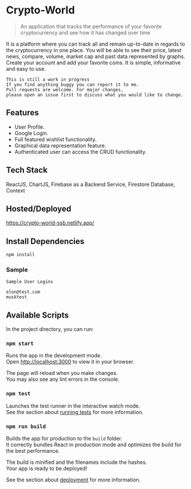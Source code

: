 # Crypto-World

> An application that tracks the performance of your favorite cryptocurrency and see how it has changed over time

It is a platform where you can track all and remain up-to-date in regards to the cryptocurrency in one place. You will be able to see their price, latest news, compare, volume, market cap and past data represented by graphs. Create your account and add your favorite coins. It is simple, informative and easy to use.

```
This is still a work in progress
If you find anything buggy you can report it to me.
Pull requests are welcome. For major changes, 
please open an issue first to discuss what you would like to change.

```

## Features

- User Profile.
- Google Login.
- Full featured wishlist functionality.
- Graphical data representation feature.
- Authenticated user can access the CRUD functionality. 


## Tech Stack

ReactJS, ChartJS, Firebase as a Backend Service, Firestore Database, Context 

## Hosted/Deployed

https://crypto-world-ssb.netlify.app/


## Install Dependencies


```bash
npm install
```

### Sample

```
Sample User Logins

elon@test.com
musktest

```

## Available Scripts

In the project directory, you can run:

### `npm start`

Runs the app in the development mode.\
Open [http://localhost:3000](http://localhost:3000) to view it in your browser.

The page will reload when you make changes.\
You may also see any lint errors in the console.

### `npm test`

Launches the test runner in the interactive watch mode.\
See the section about [running tests](https://facebook.github.io/create-react-app/docs/running-tests) for more information.

### `npm run build`

Builds the app for production to the `build` folder.\
It correctly bundles React in production mode and optimizes the build for the best performance.

The build is minified and the filenames include the hashes.\
Your app is ready to be deployed!

See the section about [deployment](https://facebook.github.io/create-react-app/docs/deployment) for more information.
